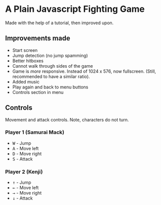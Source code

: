 # A Plain Javascript Fighting Game
Made with the help of a tutorial, then improved upon.

## Improvements made
- Start screen 
- Jump detection (no jump spamming) 
- Better hitboxes 
- Cannot walk through sides of the game
- Game is *more* responsive. Instead of 1024 x 576, now fullscreen. (Still, recommended to have a similar ratio). 
- Added music 
- Play again and back to menu buttons
- Controls section in menu

## Controls

Movement and attack controls. Note, characters do not turn.

### Player 1 (Samurai Mack)
- <kbd>W</kbd> - Jump
- <kbd>A</kbd> - Move left
- <kbd>D</kbd> - Move right
- <kbd>S</kbd> - Attack

### Player 2 (Kenji)
- <kbd>↑</kbd> - Jump
- <kbd>←</kbd> - Move left
- <kbd>→</kbd> - Move right
- <kbd>↓</kbd> - Attack
